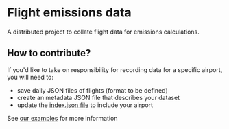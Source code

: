 # Flight emissions data

A distributed project to collate flight data for emissions calculations.

## How to contribute?

If you'd like to take on responsibility for recording data for a specific airport, you will need to:

* save daily JSON files of flights (format to be defined)
* create an metadata JSON file that describes your dataset
* update the [index.json file](data/index.json) to include your airport

See [our examples](examples/) for more information
